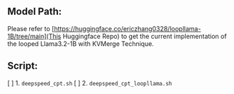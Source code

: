 ## Model Path:
Please refer to [https://huggingface.co/ericzhang0328/loopllama-1B/tree/main](This Huggingface Repo) to get the current implementation of the looped Llama3.2-1B with KVMerge Technique.

## Script:

[ ] 1. `deepspeed_cpt.sh`
[ ] 2. `deepspeed_cpt_loopllama.sh`
